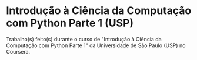 # Introdução à Ciência da Computação com Python Parte 1 (USP)
Trabalho(s) feito(s) durante o curso de "Introdução à Ciência da Computação com Python Parte 1" da Universidade de São Paulo (USP) no Coursera.
